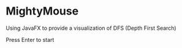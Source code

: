 # MightyMouse
Using JavaFX to provide a visualization of DFS (Depth First Search)

Press Enter to start